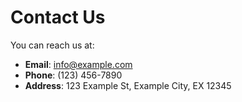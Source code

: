 # Contact Us

You can reach us at:

- **Email**: info@example.com
- **Phone**: (123) 456-7890
- **Address**: 123 Example St, Example City, EX 12345
